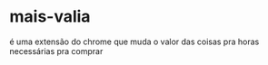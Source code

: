 # mais-valia
é uma extensão do chrome que muda o valor das coisas pra horas necessárias pra comprar

